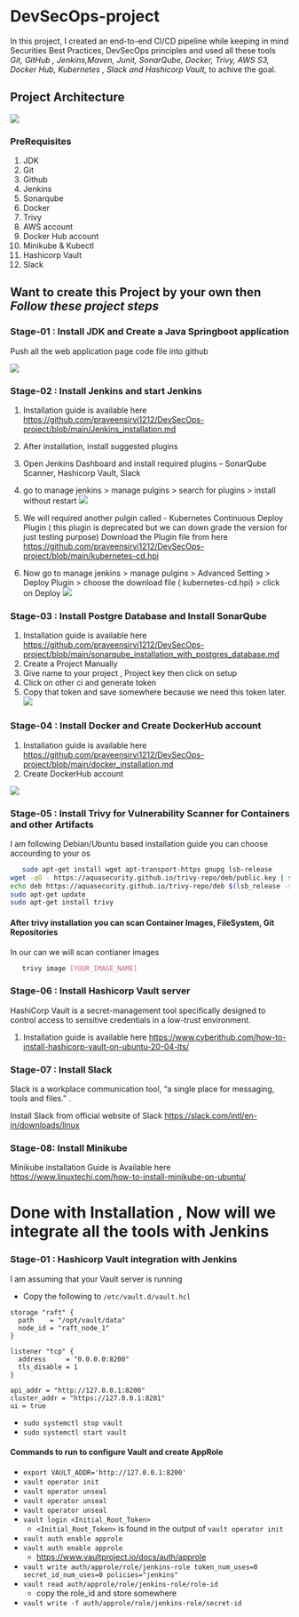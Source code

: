 # DevSecOps-project

In this project, I created an end-to-end CI/CD pipeline while keeping in mind Securities Best Practices, DevSecOps principles and used all these tools *Git, GitHub , Jenkins,Maven, Junit, SonarQube, Docker, Trivy, AWS S3, Docker Hub, Kubernetes , Slack and Hashicorp Vault,*  to achive the goal.


## Project Architecture
![](https://github.com/praveensirvi1212/DevSecOps-project/blob/main/Images/architecture.png)

### PreRequisites
1. JDK 
1. Git 
1. Github
1. Jenkins
1. Sonarqube
1. Docker
1. Trivy
1. AWS account
1. Docker Hub account
1. Minikube & Kubectl
1. Hashicorp Vault
1. Slack

## Want to create this Project by your own  then *Follow these  project steps*

### Stage-01 : Install JDK and Create a Java Springboot application
Push all the web application page code file into github

![](https://github.com/praveensirvi1212/DevSecOps-project/blob/main/Images/code.png) 

### Stage-02 : Install Jenkins and start Jenkins 
1. Installation guide is available here  https://github.com/praveensirvi1212/DevSecOps-project/blob/main/Jenkins_installation.md
1. After installation, install suggested plugins
1. Open Jenkins Dashboard and install required plugins – SonarQube Scanner, Hashicorp Vault, Slack
1. go to manage jenkins > manage pulgins > search for plugins > install without restart
![](https://github.com/praveensirvi1212/DevSecOps-project/blob/main/Images/jenkins.png) 

1. We will required another pulgin called - Kubernetes Continuous Deploy Plugin ( this plugin is deprecated but we can down grade the version for just testing purpose)
Download the Plugin file from here https://github.com/praveensirvi1212/DevSecOps-project/blob/main/kubernetes-cd.hpi
1. Now go to manage jenkins > manage pulgins > Advanced Setting > Deploy Plugin > choose the download file ( kubernetes-cd.hpi) > click on Deploy
![](https://github.com/praveensirvi1212/DevSecOps-project/blob/main/Images/plugins.png) 

### Stage-03 : Install Postgre Database and Install SonarQube
1. Installation guide is available here https://github.com/praveensirvi1212/DevSecOps-project/blob/main/sonarqube_installation_with_postgres_database.md
1. Create a Project Manually
1.  Give name to your project , Project key then click on setup
1.  Click on other ci and generate token
1.  Copy that token and save somewhere because we need this token later.
![](https://github.com/praveensirvi1212/jenkins_sonarqube_basic_project/blob/main/images/Screenshot%20from%202023-02-16%2012-47-08.png) 

### Stage-04 : Install Docker and Create DockerHub account
1. Installation guide is available here https://github.com/praveensirvi1212/DevSecOps-project/blob/main/docker_installation.md
1. Create DockerHub account 

![](https://github.com/praveensirvi1212/DevSecOps-project/blob/main/Images/dockerhub.png) 


### Stage-05 : Install Trivy for Vulnerability Scanner for Containers and other Artifacts
I am following  Debian/Ubuntu  based installation guide you can choose accourding to your os

```sh 
   sudo apt-get install wget apt-transport-https gnupg lsb-release
wget -qO - https://aquasecurity.github.io/trivy-repo/deb/public.key | sudo apt-key add -
echo deb https://aquasecurity.github.io/trivy-repo/deb $(lsb_release -sc) main | sudo tee -a /etc/apt/sources.list.d/trivy.list
sudo apt-get update
sudo apt-get install trivy
   ``` 
#### After trivy installation you can scan Container Images, FileSystem, Git Repositories
In our can we will scan contianer images

```sh 
   trivy image [YOUR_IMAGE_NAME]
   ``` 

### Stage-06 : Install Hashicorp Vault server 
HashiCorp Vault is a secret-management tool specifically designed to control access to sensitive credentials in a low-trust environment.
1. Installation guide is available here https://www.cyberithub.com/how-to-install-hashicorp-vault-on-ubuntu-20-04-lts/

### Stage-07 : Install Slack
Slack is a workplace communication tool, “a single place for messaging, tools and files.” .

Install Slack from official website of Slack https://slack.com/intl/en-in/downloads/linux


### Stage-08: Install Minikube
Minikube installation Guide is Available here  https://www.linuxtechi.com/how-to-install-minikube-on-ubuntu/

# Done with Installation , Now will we integrate all the tools with Jenkins
### Stage-01 : Hashicorp Vault integration with Jenkins
I am assuming that your Vault server is running 
* Copy the following to `/etc/vault.d/vault.hcl`
```
storage "raft" {
  path    = "/opt/vault/data"
  node_id = "raft_node_1"
}

listener "tcp" {
  address     = "0.0.0.0:8200"
  tls_disable = 1
}

api_addr = "http://127.0.0.1:8200"
cluster_addr = "https://127.0.0.1:8201"
ui = true
```

* `sudo systemctl stop vault`
* `sudo systemctl start vault`

#### Commands to run to configure Vault and create AppRole

* `export VAULT_ADDR='http://127.0.0.1:8200'`
* `vault operator init`
* `vault operator unseal`
* `vault operator unseal`
* `vault operator unseal`
* `vault login <Initial_Root_Token>`
   * `<Initial_Root_Token>` is found in the output of `vault operator init`
* `vault auth enable approle`
* `vault auth enable approle`
  * https://www.vaultproject.io/docs/auth/approle
* `vault write auth/approle/role/jenkins-role token_num_uses=0 secret_id_num_uses=0 policies="jenkins"`
* `vault read auth/approle/role/jenkins-role/role-id`
	* copy the role_id and store somewhere
* `vault write -f auth/approle/role/jenkins-role/secret-id`
